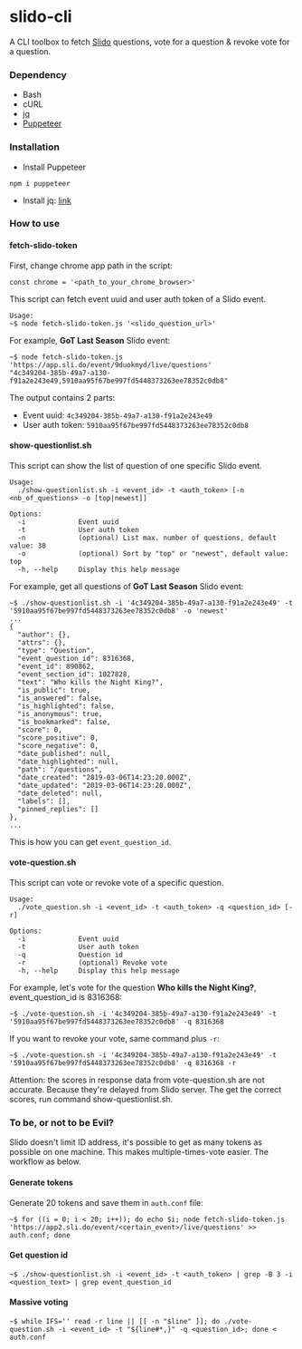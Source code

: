 slido-cli
=========

A CLI toolbox to fetch [Slido](https://www.sli.do/) questions, vote for a question & revoke vote for a question.

### Dependency

- Bash
- cURL
- [jq](https://stedolan.github.io/jq/)
- [Puppeteer](https://github.com/GoogleChrome/puppeteer)

### Installation

- Install Puppeteer

```
npm i puppeteer
```

- Install jq: [link](https://stedolan.github.io/jq/download/)

### How to use


#### fetch-slido-token

First, change chrome app path in the script:

```
const chrome = '<path_to_your_chrome_browser>'
```

This script can fetch event uuid and user auth token of a Slido event.

```
Usage:
~$ node fetch-slido-token.js '<slido_question_url>'
```

For example, **GoT Last Season** Slido event:

```
~$ node fetch-slido-token.js 'https://app.sli.do/event/9duokmyd/live/questions'
"4c349204-385b-49a7-a130-f91a2e243e49,5910aa95f67be997fd5448373263ee78352c0db8"
```

The output contains 2 parts:

- Event uuid: `4c349204-385b-49a7-a130-f91a2e243e49`
- User auth token: `5910aa95f67be997fd5448373263ee78352c0db8`

#### show-questionlist.sh

This script can show the list of question of one specific Slido event.

```
Usage:
  ./show-questionlist.sh -i <event_id> -t <auth_token> [-n <nb_of_questions> -o [top|newest]]

Options:
  -i             Event uuid
  -t             User auth token
  -n             (optional) List max. number of questions, default value: 30
  -o             (optional) Sort by "top" or "newest", default value: top
  -h, --help     Display this help message
```

For example, get all questions of **GoT Last Season** Slido event:

```
~$ ./show-questionlist.sh -i '4c349204-385b-49a7-a130-f91a2e243e49' -t '5910aa95f67be997fd5448373263ee78352c0db8' -o 'newest'
...
{
  "author": {},
  "attrs": {},
  "type": "Question",
  "event_question_id": 8316368,
  "event_id": 890862,
  "event_section_id": 1027828,
  "text": "Who kills the Night King?",
  "is_public": true,
  "is_answered": false,
  "is_highlighted": false,
  "is_anonymous": true,
  "is_bookmarked": false,
  "score": 0,
  "score_positive": 0,
  "score_negative": 0,
  "date_published": null,
  "date_highlighted": null,
  "path": "/questions",
  "date_created": "2019-03-06T14:23:20.000Z",
  "date_updated": "2019-03-06T14:23:20.000Z",
  "date_deleted": null,
  "labels": [],
  "pinned_replies": []
},
...
```

This is how you can get `event_question_id`.

#### vote-question.sh

This script can vote or revoke vote of a specific question.

```
Usage:
  ./vote_question.sh -i <event_id> -t <auth_token> -q <question_id> [-r]

Options:
  -i             Event uuid
  -t             User auth token
  -q             Question id
  -r             (optional) Revoke vote
  -h, --help     Display this help message
```

For example, let's vote for the question **Who kills the Night King?**, event_question_id is 8316368:

```
~$ ./vote-question.sh -i '4c349204-385b-49a7-a130-f91a2e243e49' -t '5910aa95f67be997fd5448373263ee78352c0db8' -q 8316368
```

If you want to revoke your vote, same command plus `-r`:

```
~$ ./vote-question.sh -i '4c349204-385b-49a7-a130-f91a2e243e49' -t '5910aa95f67be997fd5448373263ee78352c0db8' -q 8316368 -r
```

Attention: the scores in response data from vote-question.sh are not accurate. Because they're delayed from Slido server. The get the correct scores, run command show-questionlist.sh.

### To be, or not to be Evil?

Slido doesn't limit ID address, it's possible to get as many tokens as possible on one machine. This makes multiple-times-vote easier. The workflow as below.


#### Generate tokens

Generate 20 tokens and save them in `auth.conf` file:

```
~$ for ((i = 0; i < 20; i++)); do echo $i; node fetch-slido-token.js 'https://app2.sli.do/event/<certain_event>/live/questions' >> auth.conf; done
```

#### Get question id

```
~$ ./show-questionlist.sh -i <event_id> -t <auth_token> | grep -B 3 -i <question_text> | grep event_question_id
```

#### Massive voting

```
~$ while IFS='' read -r line || [[ -n "$line" ]]; do ./vote-question.sh -i <event_id> -t "${line#*,}" -q <question_id>; done < auth.conf
```
